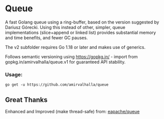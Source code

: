 Queue
=====

A fast Golang queue using a ring-buffer, based on the version suggested by Dariusz Górecki. Using this instead of other, simpler, queue implementations (slice+append or linked list) provides substantial memory and time benefits, and fewer GC pauses.

The v2 subfolder requires Go 1.18 or later and makes use of generics.

Follows semantic versioning using https://gopkg.in/ - import from gopkg.in/amirvalhalla/queue.v1 for guaranteed API stability.


### Usage:
 ```
 go get -u https://github.com/amirvalhalla/queue
 ```


## Great Thanks
Enhanced and Improved (make thread-safe) from: [eapache/queue](https://github.com/eapache/queue)
